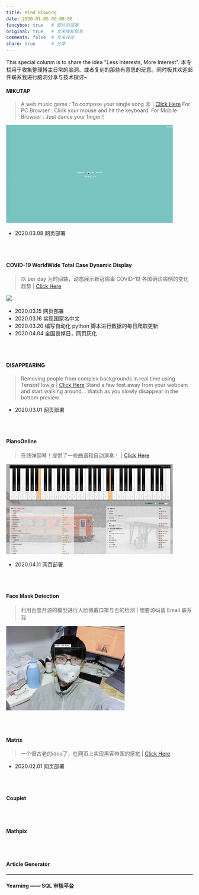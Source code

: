 ```yaml
---
title: Mind Blowing
date: 2020-01-05 00:00:00
fancybox: true   # 图片浏览器
original: true   # 文末版权信息 
comments: false  # 文末评论
share: true      # 分享
---
```


This special colunm is to share the idea "Less Interests, More Interest".
本专栏用于收集整理博主日常的脑洞、或者复刻的那些有意思的玩意。同时极其欢迎邮件联系我进行脑洞分享与技术探讨~

#### MIKUTAP 
> A web music game : To compose your single song 😝 | [Click Here](https://www.rookie-home.com/mikutap/)
> For PC Browser : Click your mouse and hit the keyboard.
> For Mobile Browser : Just dance your finger !

![](mikutap.gif)

+ 2020.03.08 网页部署

<br><br>

#### COVID-19 WorldWide Total Case Dynamic Display 
> 以 per day 为时间轴，动态展示新冠病毒 COVID-19 各国确诊病例的变化趋势 | [Click Here](https://www.rookie-home.com/covid/)

![](covid.gif)
+ 2020.03.15 网页部署
+ 2020.03.16 实现国家名中文
+ 2020.03.20 编写自动化 python 脚本进行数据的每日爬取更新
+ 2020.04.04 全国哀悼日，网页灰化

<br><br>

#### DISAPPEARING
> Removing people from complex backgrounds in real time using TensorFlow.js | [Click Here](https://www.rookie-home.com/rpremoval/)
> Stand a few feet away from your webcam and start walking around... Watch as you slowly disappear in the bottom preview.

+ 2020.03.01 网页部署

<br><br>

#### PianoOnline
> 在线弹钢琴！提供了一些曲谱和自动演奏！ | [Click Here](http://www.rookie-home.com:5000)

![](piano.gif)

+ 2020.04.11 网页部署

<br><br>

#### Face Mask Detection
> 利用百度开源的模型进行人脸佩戴口罩与否的检测 | 想要源码请 Email 联系我

![](facemaskdetection.jpeg)

<br><br>

#### Matrix
> 一个很古老的idea了，在网页上实现黑客帝国的感觉 | [Click Here](https://www.rookie-home.com/matrix/)

+ 2020.02.01 网页部署

<br><br>

#### Couplet
> 

<br><br>

#### Mathpix

<br><br>

#### Article Generator

---

#### Yearning —— SQL 审核平台